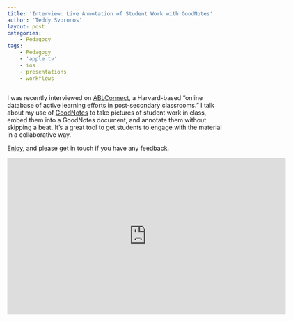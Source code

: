 ```yaml
---
title: 'Interview: Live Annotation of Student Work with GoodNotes'
author: 'Teddy Svoronos'
layout: post
categories:
    - Pedagogy
tags:
    - Pedagogy
    - 'apple tv'
    - ios
    - presentations
    - workflows
---
```

I was recently interviewed on [ABLConnect](http://ablconnect.harvard.edu/home), a Harvard-based “online database of active learning efforts in post-secondary classrooms.” I talk about my use of [GoodNotes](https://itunes.apple.com/us/app/goodnotes-4-notes-pdf/id778658393?mt=8&uo=4&at=1010lcfa) to take pictures of student work in class, embed them into a GoodNotes document, and annotate them without skipping a beat. It’s a great tool to get students to engage with the material in a collaborative way. 

[Enjoy](http://ablconnect.harvard.edu/file/3243536), and please get in touch if you have any feedback.


<iframe src="https://player.vimeo.com/video/173672976?title=0&amp;byline=0&amp;portrait=0" width="640" height="360" frameborder="0" allowfullscreen="allowfullscreen"></iframe>